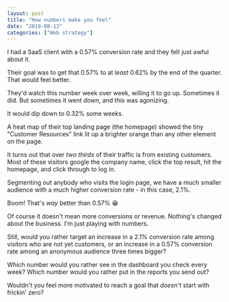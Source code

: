 ```yaml
---
layout: post
title: "How numbers make you feel"
date: "2019-08-13"
categories: ["Web strategy"]
---
```


I had a SaaS client with a 0.57% conversion rate and they felt just awful about it.

Their goal was to get that 0.57% to at _least_ 0.62% by the end of the quarter. That would feel better.

They'd watch this number week over week, willing it to go up. Sometimes it did. But sometimes it went _down_, and this was agonizing.

It would dip down to 0.32% some weeks.

A heat map of their top landing page (the homepage) showed the tiny "Customer Resources" link lit up a brighter orange than any other element on the page.

It turns out that over _two thirds_ of their traffic is from existing customers. Most of these visitors google the company name, click the top result, hit the homepage, and click through to log in.

Segmenting out anybody who visits the login page, we have a much smaller audience with a much higher conversion rate - in this case, 2.1%.

Boom! That's _way_ better than 0.57% 😁

Of course it doesn't mean more conversions or revenue. Nothing's changed about the business. I'm just playing with numbers.

Still, would you rather target an increase in a 2.1% conversion rate among visitors who are not yet customers, or an increase in a 0.57% conversion rate among an anonymous audience three times bigger?

Which number would you rather see in the dashboard you check every week? Which number would you rather put in the reports you send out?

Wouldn't you feel more motivated to reach a goal that _doesn't_ start with frickin' zero?
